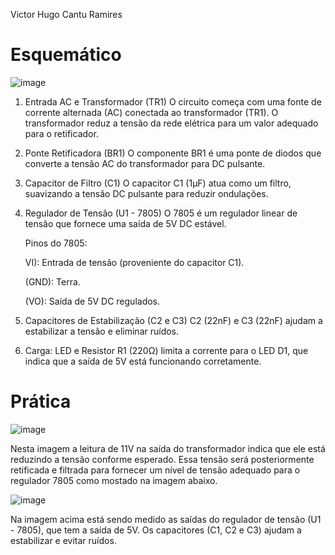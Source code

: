 Victor Hugo Cantu Ramires

# Esquemático

![image](https://github.com/user-attachments/assets/240c4c9a-daa2-4c80-80cd-259eea4ab55d)



1. Entrada AC e Transformador (TR1)
O circuito começa com uma fonte de corrente alternada (AC) conectada ao transformador (TR1).
O transformador reduz a tensão da rede elétrica para um valor adequado para o retificador.

2. Ponte Retificadora (BR1)
O componente BR1 é uma ponte de diodos que converte a tensão AC do transformador para DC pulsante.

3. Capacitor de Filtro (C1)
O capacitor C1 (1µF) atua como um filtro, suavizando a tensão DC pulsante para reduzir ondulações.

4. Regulador de Tensão (U1 - 7805)
O 7805 é um regulador linear de tensão que fornece uma saída de 5V DC estável.

   Pinos do 7805:

   VI): Entrada de tensão (proveniente do capacitor C1).
  
   (GND): Terra.
 
   (VO): Saída de 5V DC regulados.

5. Capacitores de Estabilização (C2 e C3)
C2 (22nF) e C3 (22nF) ajudam a estabilizar a tensão e eliminar ruídos.

7. Carga: LED e Resistor
R1 (220Ω) limita a corrente para o LED D1, que indica que a saída de 5V está funcionando corretamente.

# Prática

![image](https://github.com/user-attachments/assets/9dac70ed-8499-4922-93b5-ba44495e887f)

Nesta imagem a leitura de 11V na saída do transformador indica que ele está reduzindo a tensão conforme esperado. Essa tensão será posteriormente retificada e filtrada para fornecer um nível de tensão adequado para o regulador 7805 como mostado na imagem abaixo.

![image](https://github.com/user-attachments/assets/e43f1fe4-4e44-465c-abfb-5b5d334225dd)

Na imagem acima está sendo medido as saídas do regulador de tensão (U1 - 7805), que tem a saída de 5V. Os capacitores (C1, C2 e C3) ajudam a estabilizar e evitar ruídos.




